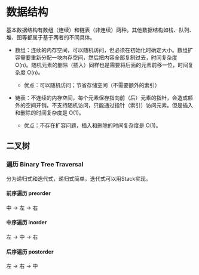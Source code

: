 # 数据结构

基本数据结构有数组（连续）和链表（非连续）两种。其他数据结构如栈、队列、堆、图等都属于基于两者的不同具体。

- 数组：连续的内存空间，可以随机访问，但必须在初始化时确定大小。数组扩容需要重新分配一块内存空间，然后把内容全部复制过去，时间复杂度 O(n)。随机元素的删除（插入）同样也是需要将后面的元素前移一位，时间复杂度 O(n)。

  - 优点：可以随机访问；节省存储空间（不需要额外的索引）

- 链表：不连续的内存空间，每个元素保存指向前（后）元素的指针，会造成额外的空间开销。不支持随机访问，只能通过指针（索引）访问元素。但是插入和删除的时间复杂度是 O(1)。

  - 优点：不存在扩容问题，插入和删除的时间复杂度是 O(1)。


## 二叉树

### 遍历 Binary Tree Traversal

分为递归式和迭代式，递归式简单，迭代式可以用Stack实现。

#### 前序遍历 preorder 

中 -> 左 -> 右

#### 中序遍历 inorder

左 -> 中 -> 右

#### 后序遍历 postorder

左 -> 右 -> 中